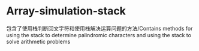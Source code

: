 # Array-simulation-stack
包含了使用栈判断回文字符和使用栈解决运算问题的方法/Contains methods for using the stack to determine palindromic characters and using the stack to solve arithmetic problems
